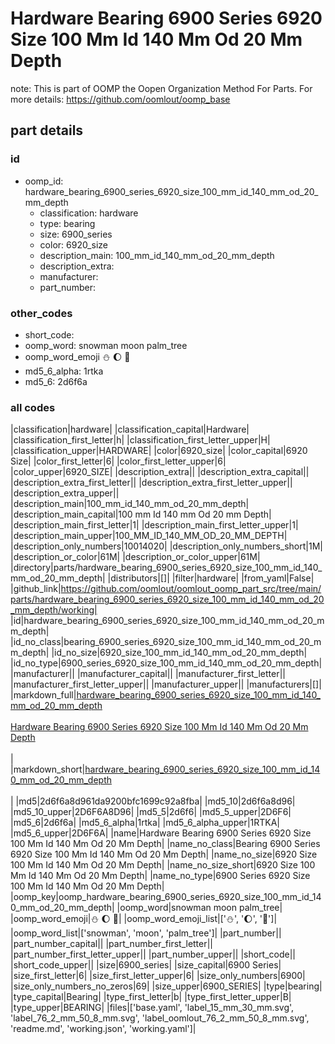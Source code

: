 # Hardware Bearing 6900 Series 6920 Size 100 Mm Id 140 Mm Od 20 Mm Depth  

note: This is part of OOMP the Oopen Organization Method For Parts. For more details: https://github.com/oomlout/oomp_base

##  part details





### id
* oomp_id: hardware_bearing_6900_series_6920_size_100_mm_id_140_mm_od_20_mm_depth
  * classification: hardware
  * type: bearing
  * size: 6900_series
  * color: 6920_size
  * description_main: 100_mm_id_140_mm_od_20_mm_depth
  * description_extra: 
  * manufacturer: 
  * part_number: 

### other_codes
* short_code: 
* oomp_word: snowman moon palm_tree
* oomp_word_emoji :snowman: :moon: :palm_tree:
* md5_6_alpha: 1rtka
* md5_6: 2d6f6a

### all codes 
|classification|hardware|
|classification_capital|Hardware|
|classification_first_letter|h|
|classification_first_letter_upper|H|
|classification_upper|HARDWARE|
|color|6920_size|
|color_capital|6920 Size|
|color_first_letter|6|
|color_first_letter_upper|6|
|color_upper|6920_SIZE|
|description_extra||
|description_extra_capital||
|description_extra_first_letter||
|description_extra_first_letter_upper||
|description_extra_upper||
|description_main|100_mm_id_140_mm_od_20_mm_depth|
|description_main_capital|100 mm Id 140 mm Od 20 mm Depth|
|description_main_first_letter|1|
|description_main_first_letter_upper|1|
|description_main_upper|100_MM_ID_140_MM_OD_20_MM_DEPTH|
|description_only_numbers|10014020|
|description_only_numbers_short|1M|
|description_or_color|61M|
|description_or_color_upper|61M|
|directory|parts/hardware_bearing_6900_series_6920_size_100_mm_id_140_mm_od_20_mm_depth|
|distributors|[]|
|filter|hardware|
|from_yaml|False|
|github_link|https://github.com/oomlout/oomlout_oomp_part_src/tree/main/parts/hardware_bearing_6900_series_6920_size_100_mm_id_140_mm_od_20_mm_depth/working|
|id|hardware_bearing_6900_series_6920_size_100_mm_id_140_mm_od_20_mm_depth|
|id_no_class|bearing_6900_series_6920_size_100_mm_id_140_mm_od_20_mm_depth|
|id_no_size|6920_size_100_mm_id_140_mm_od_20_mm_depth|
|id_no_type|6900_series_6920_size_100_mm_id_140_mm_od_20_mm_depth|
|manufacturer||
|manufacturer_capital||
|manufacturer_first_letter||
|manufacturer_first_letter_upper||
|manufacturer_upper||
|manufacturers|[]|
|markdown_full|[hardware_bearing_6900_series_6920_size_100_mm_id_140_mm_od_20_mm_depth](https://github.com/oomlout/oomlout_oomp_part_src/tree/main/parts/hardware_bearing_6900_series_6920_size_100_mm_id_140_mm_od_20_mm_depth/working)<br>[](https://github.com/oomlout/oomlout_oomp_part_src/tree/main/parts/hardware_bearing_6900_series_6920_size_100_mm_id_140_mm_od_20_mm_depth/working)<br>[Hardware Bearing 6900 Series 6920 Size 100 Mm Id 140 Mm Od 20 Mm Depth](https://github.com/oomlout/oomlout_oomp_part_src/tree/main/parts/hardware_bearing_6900_series_6920_size_100_mm_id_140_mm_od_20_mm_depth/working)<br><br>|
|markdown_short|[hardware_bearing_6900_series_6920_size_100_mm_id_140_mm_od_20_mm_depth](https://github.com/oomlout/oomlout_oomp_part_src/tree/main/parts/hardware_bearing_6900_series_6920_size_100_mm_id_140_mm_od_20_mm_depth/working)<br><br>|
|md5|2d6f6a8d961da9200bfc1699c92a8fba|
|md5_10|2d6f6a8d96|
|md5_10_upper|2D6F6A8D96|
|md5_5|2d6f6|
|md5_5_upper|2D6F6|
|md5_6|2d6f6a|
|md5_6_alpha|1rtka|
|md5_6_alpha_upper|1RTKA|
|md5_6_upper|2D6F6A|
|name|Hardware Bearing 6900 Series 6920 Size 100 Mm Id 140 Mm Od 20 Mm Depth|
|name_no_class|Bearing 6900 Series 6920 Size 100 Mm Id 140 Mm Od 20 Mm Depth|
|name_no_size|6920 Size 100 Mm Id 140 Mm Od 20 Mm Depth|
|name_no_size_short|6920 Size 100 Mm Id 140 Mm Od 20 Mm Depth|
|name_no_type|6900 Series 6920 Size 100 Mm Id 140 Mm Od 20 Mm Depth|
|oomp_key|oomp_hardware_bearing_6900_series_6920_size_100_mm_id_140_mm_od_20_mm_depth|
|oomp_word|snowman moon palm_tree|
|oomp_word_emoji|:snowman: :moon: :palm_tree:|
|oomp_word_emoji_list|[':snowman:', ':moon:', ':palm_tree:']|
|oomp_word_list|['snowman', 'moon', 'palm_tree']|
|part_number||
|part_number_capital||
|part_number_first_letter||
|part_number_first_letter_upper||
|part_number_upper||
|short_code||
|short_code_upper||
|size|6900_series|
|size_capital|6900 Series|
|size_first_letter|6|
|size_first_letter_upper|6|
|size_only_numbers|6900|
|size_only_numbers_no_zeros|69|
|size_upper|6900_SERIES|
|type|bearing|
|type_capital|Bearing|
|type_first_letter|b|
|type_first_letter_upper|B|
|type_upper|BEARING|
|files|['base.yaml', 'label_15_mm_30_mm.svg', 'label_76_2_mm_50_8_mm.svg', 'label_oomlout_76_2_mm_50_8_mm.svg', 'readme.md', 'working.json', 'working.yaml']|
